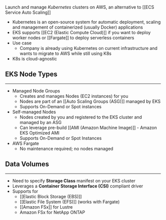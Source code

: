 Launch and manage _Kubernetes_ clusters on AWS, an alternative to [[ECS Service Auto Scaling]]
- Kubernetes is an open-source system for automatic deployment, scaling and management of containerized (usually Docker) applications
- EKS supports [[EC2 (Elastic Compute Cloud)]] if you want to deploy worker nodes or [[Fargate]] to deploy serverless containers
- Use case
	- Company is already using Kubernetes on current infrastructure and wants to migrate to AWS while still using K8s
- K8s is cloud-agnostic

## EKS Node Types
---
- Managed Node Groups
	- Creates and manages Nodes (EC2 instances) for you
	- Nodes are part of an [[Auto Scaling Groups (ASG)]] managed by EKS
	- Supports On-Demand or Spot instances
- Self-managed Nodes
	- Nodes created by you and registered to the EKS cluster and managed by an ASG
	- Can leverage pre-build [[AMI (Amazon Machine Image)]] - Amazon EKS Optimized AMI
	- Supports On-Demand or Spot Instances
- AWS Fargate
	- No maintenance required; no nodes managed

## Data Volumes
---
- Need to specify __Storage Class__ manifest on your EKS cluster
- Leverages a __Container Storage Interface (CSI)__ compliant driver
- Supports for
	- [[Elastic Block Storage (EBS)]]
	- [[Elastic File System (EFS)]] (works with Fargate)
	- [[Amazon FSx]] for Lustre
	- Amazon FSx for NetApp ONTAP
